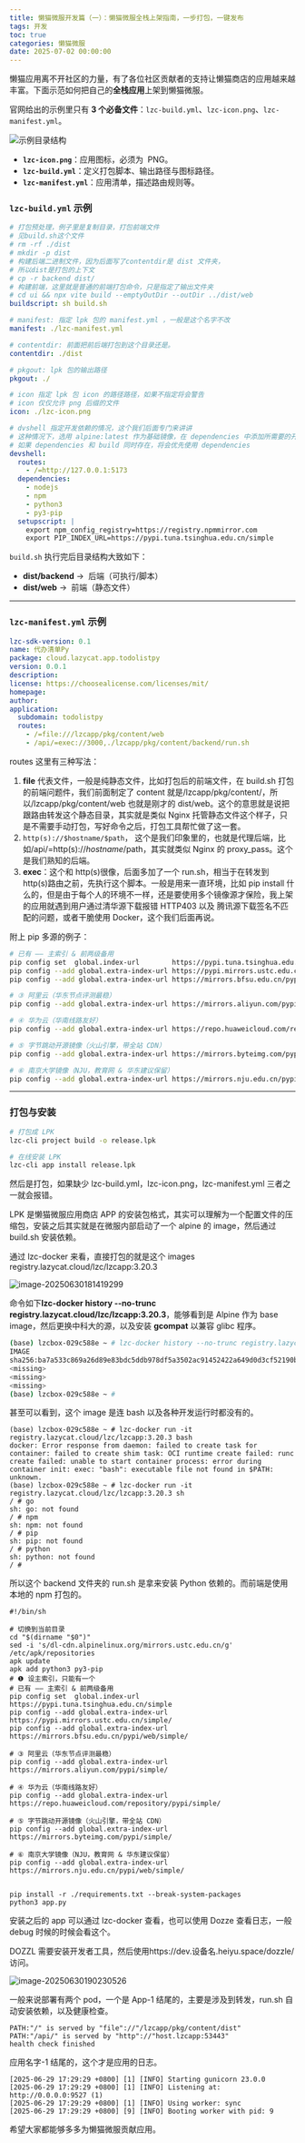 ```yaml
---
title: 懒猫微服开发篇（一）：懒猫微服全栈上架指南，一步打包，一键发布
tags: 开发
toc: true
categories: 懒猫微服
date: 2025-07-02 00:00:00
---
```


懒猫应用离不开社区的力量，有了各位社区贡献者的支持让懒猫商店的应用越来越丰富。下面示范如何把自己的**全栈应用**上架到懒猫微服。

官网给出的示例里只有 **3 个必备文件**：`lzc-build.yml`、`lzc-icon.png`、`lzc-manifest.yml`。

![示例目录结构](https://raw.githubusercontent.com/cloudsmithy/picgo-imh/master/image-20250630173852407.png)

- **`lzc-icon.png`**：应用图标，必须为  PNG。
- **`lzc-build.yml`**：定义打包脚本、输出路径与图标路径。
- **`lzc-manifest.yml`**：应用清单，描述路由规则等。
<!-- more -->

### `lzc-build.yml` 示例

```yml
# 打包预处理，例子里是复制目录，打包前端文件
# 见build.sh这个文件
# rm -rf ./dist
# mkdir -p dist
# 构建后端二进制文件，因为后面写了contentdir是 dist 文件夹，
# 所以dist是打包的上下文
# cp -r backend dist/
# 构建前端，这里就是普通的前端打包命令，只是指定了输出文件夹
# cd ui && npx vite build --emptyOutDir --outDir ../dist/web
buildscript: sh build.sh

# manifest: 指定 lpk 包的 manifest.yml ，一般是这个名字不改
manifest: ./lzc-manifest.yml

# contentdir: 前面把前后端打包到这个目录还是。
contentdir: ./dist

# pkgout: lpk 包的输出路径
pkgout: ./

# icon 指定 lpk 包 icon 的路径路径，如果不指定将会警告
# icon 仅仅允许 png 后缀的文件
icon: ./lzc-icon.png

# dvshell 指定开发依赖的情况，这个我们后面专门来讲讲
# 这种情况下，选用 alpine:latest 作为基础镜像，在 dependencies 中添加所需要的开发依赖即可
# 如果 dependencies 和 build 同时存在，将会优先使用 dependencies
devshell:
  routes:
    - /=http://127.0.0.1:5173
  dependencies:
    - nodejs
    - npm
    - python3
    - py3-pip
  setupscript: |
    export npm_config_registry=https://registry.npmmirror.com
    export PIP_INDEX_URL=https://pypi.tuna.tsinghua.edu.cn/simple
```

`build.sh` 执行完后目录结构大致如下：

- **dist/backend** →  后端（可执行/脚本）
- **dist/web** →  前端（静态文件）

---

### `lzc-manifest.yml` 示例

```yml
lzc-sdk-version: 0.1
name: 代办清单Py
package: cloud.lazycat.app.todolistpy
version: 0.0.1
description:
license: https://choosealicense.com/licenses/mit/
homepage:
author:
application:
  subdomain: todolistpy
  routes:
    - /=file:///lzcapp/pkg/content/web
    - /api/=exec://3000,./lzcapp/pkg/content/backend/run.sh
```

routes 这里有三种写法：

1. **file** 代表文件，一般是纯静态文件，比如打包后的前端文件，在 build.sh 打包的前端问题件，我们前面制定了 content 就是/lzcapp/pkg/content/，所以/lzcapp/pkg/content/web 也就是刚才的 dist/web。这个的意思就是说把跟路由转发这个静态目录，其实就是类似 Nginx 托管静态文件这个样子，只是不需要手动打包，写好命令之后，打包工具帮忙做了这一套。
2. `http(s)://$hostname/$path`， 这个是我们印象里的，也就是代理后端，比如/api/=http(s)://$hostname/$path，其实就类似 Nginx 的 proxy_pass。这个是我们熟知的后端。
3. **exec**：这个和 http(s)很像，后面多加了一个 run.sh，相当于在转发到 http(s)路由之前，先执行这个脚本。一般是用来一直环境，比如 pip install 什么的，但是由于每个人的环境不一样，还是要使用多个镜像源才保险，我上架的应用就遇到用户通过清华源下载报错 HTTP403 以及 腾讯源下载签名不匹配的问题，或者干脆使用 Docker，这个我们后面再说。

附上 pip 多源的例子：

```bash
# 已有 —— 主索引 & 前两级备用
pip config set  global.index-url        https://pypi.tuna.tsinghua.edu.cn/simple
pip config --add global.extra-index-url https://pypi.mirrors.ustc.edu.cn/simple/
pip config --add global.extra-index-url https://mirrors.bfsu.edu.cn/pypi/web/simple/

# ③ 阿里云（华东节点评测最稳）
pip config --add global.extra-index-url https://mirrors.aliyun.com/pypi/simple/

# ④ 华为云（华南线路友好）
pip config --add global.extra-index-url https://repo.huaweicloud.com/repository/pypi/simple/

# ⑤ 字节跳动开源镜像（火山引擎，带全站 CDN）
pip config --add global.extra-index-url https://mirrors.byteimg.com/pypi/simple/

# ⑥ 南京大学镜像（NJU，教育网 & 华东建议保留）
pip config --add global.extra-index-url https://mirrors.nju.edu.cn/pypi/web/simple/
```

---

### 打包与安装

```bash
# 打包成 LPK
lzc-cli project build -o release.lpk

# 在线安装 LPK
lzc-cli app install release.lpk
```

然后是打包，如果缺少 lzc-build.yml，lzc-icon.png，lzc-manifest.yml 三者之一就会报错。

LPK 是懒猫微服应用商店 APP 的安装包格式，其实可以理解为一个配置文件的压缩包，安装之后其实就是在微服内部启动了一个 alpine 的 image，然后通过 build.sh 安装依赖。

通过 lzc-docker 来看，直接打包的就是这个 images registry.lazycat.cloud/lzc/lzcapp:3.20.3

![image-20250630181419299](https://raw.githubusercontent.com/cloudsmithy/picgo-imh/master/image-20250630181419299.png)

命令如下**lzc-docker history --no-trunc registry.lazycat.cloud/lzc/lzcapp:3.20.3**，能够看到是 Alpine 作为 base image，然后更换中科大的源，以及安装 **gcompat** 以兼容 glibc 程序。

```bash
(base) lzcbox-029c588e ~ # lzc-docker history --no-trunc registry.lazycat.cloud/lzc/lzcapp:3.20.3
IMAGE                                                                     CREATED        CREATED BY                                                                                                SIZE      COMMENT
sha256:ba7a533c869a26d89e83bdc5ddb978df5a3502ac91452422a649d0d3cf52190b   7 months ago   RUN /bin/sh -c apk add gcompat # buildkit                                                                 2.48MB    buildkit.dockerfile.v0
<missing>                                                                 7 months ago   RUN /bin/sh -c sed -i 's/dl-cdn.alpinelinux.org/mirrors.ustc.edu.cn/g' /etc/apk/repositories # buildkit   97B       buildkit.dockerfile.v0
<missing>                                                                 9 months ago   CMD ["/bin/sh"]                                                                                           0B        buildkit.dockerfile.v0
<missing>                                                                 9 months ago   ADD alpine-minirootfs-3.20.3-x86_64.tar.gz / # buildkit                                                   7.8MB     buildkit.dockerfile.v0
(base) lzcbox-029c588e ~ #
```

甚至可以看到，这个 image 是连 bash 以及各种开发运行时都没有的。

```
(base) lzcbox-029c588e ~ # lzc-docker run -it registry.lazycat.cloud/lzc/lzcapp:3.20.3 bash
docker: Error response from daemon: failed to create task for container: failed to create shim task: OCI runtime create failed: runc create failed: unable to start container process: error during container init: exec: "bash": executable file not found in $PATH: unknown.
(base) lzcbox-029c588e ~ # lzc-docker run -it registry.lazycat.cloud/lzc/lzcapp:3.20.3 sh
/ # go
sh: go: not found
/ # npm
sh: npm: not found
/ # pip
sh: pip: not found
/ # python
sh: python: not found
/ #
```

所以这个 backend 文件夹的 run.sh 是拿来安装 Python 依赖的。而前端是使用本地的 npm 打包的。

```
#!/bin/sh

# 切换到当前目录
cd "$(dirname "$0")"
sed -i 's/dl-cdn.alpinelinux.org/mirrors.ustc.edu.cn/g' /etc/apk/repositories
apk update
apk add python3 py3-pip
# ❶ 设主索引，只能有一个
# 已有 —— 主索引 & 前两级备用
pip config set  global.index-url        https://pypi.tuna.tsinghua.edu.cn/simple
pip config --add global.extra-index-url https://pypi.mirrors.ustc.edu.cn/simple/
pip config --add global.extra-index-url https://mirrors.bfsu.edu.cn/pypi/web/simple/

# ③ 阿里云（华东节点评测最稳）
pip config --add global.extra-index-url https://mirrors.aliyun.com/pypi/simple/

# ④ 华为云（华南线路友好）
pip config --add global.extra-index-url https://repo.huaweicloud.com/repository/pypi/simple/

# ⑤ 字节跳动开源镜像（火山引擎，带全站 CDN）
pip config --add global.extra-index-url https://mirrors.byteimg.com/pypi/simple/

# ⑥ 南京大学镜像（NJU，教育网 & 华东建议保留）
pip config --add global.extra-index-url https://mirrors.nju.edu.cn/pypi/web/simple/


pip install -r ./requirements.txt --break-system-packages
python3 app.py
```

安装之后的 app 可以通过 lzc-docker 查看，也可以使用 Dozze 查看日志，一般 debug 时候的时候会看这个。

DOZZL 需要安装开发者工具，然后使用https://dev.设备名.heiyu.space/dozzle/访问。

![image-20250630190230526](https://raw.githubusercontent.com/cloudsmithy/picgo-imh/master/image-20250630190230526.png)

一般来说部署有两个 pod，一个是 App-1 结尾的，主要是涉及到转发，run.sh 自动安装依赖，以及健康检查。

```
PATH:"/" is served by "file"://"/lzcapp/pkg/content/dist"
PATH:"/api/" is served by "http"://"host.lzcapp:53443"
health check finished
```

应用名字-1 结尾的，这个才是应用的日志。

```
[2025-06-29 17:29:29 +0800] [1] [INFO] Starting gunicorn 23.0.0
[2025-06-29 17:29:29 +0800] [1] [INFO] Listening at: http://0.0.0.0:9527 (1)
[2025-06-29 17:29:29 +0800] [1] [INFO] Using worker: sync
[2025-06-29 17:29:29 +0800] [9] [INFO] Booting worker with pid: 9
```

希望大家都能够多多为懒猫微服贡献应用。
